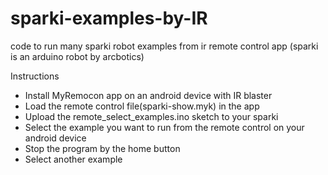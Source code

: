 # sparki-examples-by-IR
code to run many sparki robot  examples from ir remote control app
(sparki is an arduino robot by arcbotics)

Instructions
- Install MyRemocon app on an android device with IR blaster
- Load the remote control file(sparki-show.myk) in the app
- Upload the remote_select_examples.ino sketch to your sparki
- Select the example you want to run from the remote control on your android device
- Stop the program by the home button
- Select another example






